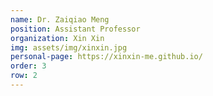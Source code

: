```yaml
---
name: Dr. Zaiqiao Meng
position: Assistant Professor
organization: Xin Xin
img: assets/img/xinxin.jpg
personal-page: https://xinxin-me.github.io/
order: 3
row: 2
---
```

